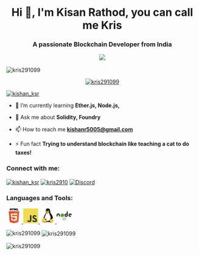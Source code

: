 <h1 align="center">Hi 👋, I'm Kisan Rathod, you can call me Kris</h1>
<h3 align="center">A passionate Blockchain Developer from India</h3>
<div align="center">
  <img height="200" src="https://rajacepat.com/assets/frontend/img/webdev.gif"  />
</div>
<p align="left"> <img src="https://komarev.com/ghpvc/?username=kris291099&label=Profile%20views&color=0e75b6&style=flat" alt="kris291099" /> </p>

<p align="center"> <a href="https://github.com/ryo-ma/github-profile-trophy"><img src="https://github-profile-trophy.vercel.app/?username=kris291099" alt="kris291099" /></a> </p>

<p align="left"> <a href="https://twitter.com/kishan_ksr" target="blank"><img src="https://img.shields.io/twitter/follow/kishan_ksr?logo=twitter&style=for-the-badge" alt="kishan_ksr" /></a> </p>

- 🌱 I’m currently learning **Ether.js, Node.js,**

- 💬 Ask me about **Solidity, Foundry**

- 📫 How to reach me **kishanr5005@gmail.com**

- ⚡ Fun fact **Trying to understand blockchain like teaching a cat to do taxes!**

<h3 align="left">Connect with me:</h3>
<p align="left">
<a href="https://twitter.com/kishan_ksr" target="blank"><img align="center" src="https://raw.githubusercontent.com/rahuldkjain/github-profile-readme-generator/master/src/images/icons/Social/twitter.svg" alt="kishan_ksr" height="30" width="40" /></a>
<a href="https://linkedin.com/in/kris2910" target="blank"><img align="center" src="https://raw.githubusercontent.com/rahuldkjain/github-profile-readme-generator/master/src/images/icons/Social/linked-in-alt.svg" alt="kris2910" height="30" width="40" /></a>
  <a href="https://discord.com/users/kris2910" target="blank">
    <img align="center" src="https://raw.githubusercontent.com/rahuldkjain/github-profile-readme-generator/master/src/images/icons/Social/discord.svg" alt="Discord" height="30" width="40" />
 </a>
</p>

<h3 align="left">Languages and Tools:</h3>
<p align="left"> <a href="https://www.w3.org/html/" target="_blank" rel="noreferrer"> <img src="https://raw.githubusercontent.com/devicons/devicon/master/icons/html5/html5-original-wordmark.svg" alt="html5" width="40" height="40"/> </a> <a href="https://developer.mozilla.org/en-US/docs/Web/JavaScript" target="_blank" rel="noreferrer"> <img src="https://raw.githubusercontent.com/devicons/devicon/master/icons/javascript/javascript-original.svg" alt="javascript" width="40" height="40"/> </a> <a href="https://www.linux.org/" target="_blank" rel="noreferrer"> <img src="https://raw.githubusercontent.com/devicons/devicon/master/icons/linux/linux-original.svg" alt="linux" width="40" height="40"/> </a> <a href="https://nodejs.org" target="_blank" rel="noreferrer"> <img src="https://raw.githubusercontent.com/devicons/devicon/master/icons/nodejs/nodejs-original-wordmark.svg" alt="nodejs" width="40" height="40"/> </a> </p>

<p><img align="left" src="https://github-readme-stats.vercel.app/api/top-langs?username=kris291099&show_icons=true&locale=en&layout=compact" alt="kris291099" /></p>

<p>&nbsp;<img align="center" src="https://github-readme-stats.vercel.app/api?username=kris291099&show_icons=true&locale=en" alt="kris291099" /></p>

<p><img align="center" src="https://github-readme-streak-stats.herokuapp.com/?user=kris291099&" alt="kris291099" /></p>

<br clear="both">


